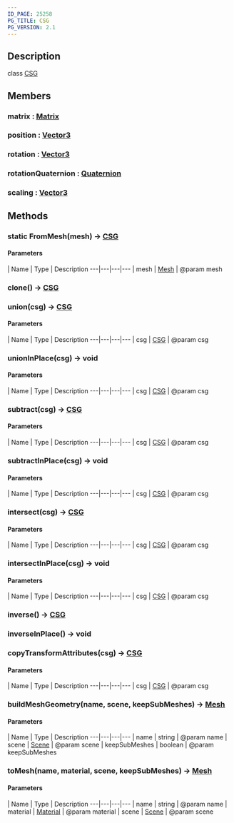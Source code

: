 ```yaml
---
ID_PAGE: 25258
PG_TITLE: CSG
PG_VERSION: 2.1
---
```

## Description

class [CSG](/classes/2.3/CSG)



## Members

### matrix : [Matrix](/classes/2.3/Matrix)



### position : [Vector3](/classes/2.3/Vector3)



### rotation : [Vector3](/classes/2.3/Vector3)



### rotationQuaternion : [Quaternion](/classes/2.3/Quaternion)



### scaling : [Vector3](/classes/2.3/Vector3)



## Methods

### static  FromMesh(mesh) &rarr; [CSG](/classes/2.3/CSG)



#### Parameters
 | Name | Type | Description
---|---|---|---
 | mesh | [Mesh](/classes/2.3/Mesh) |   @param mesh

### clone() &rarr; [CSG](/classes/2.3/CSG)


### union(csg) &rarr; [CSG](/classes/2.3/CSG)



#### Parameters
 | Name | Type | Description
---|---|---|---
 | csg | [CSG](/classes/2.3/CSG) |   @param csg

### unionInPlace(csg) &rarr; void



#### Parameters
 | Name | Type | Description
---|---|---|---
 | csg | [CSG](/classes/2.3/CSG) |   @param csg

### subtract(csg) &rarr; [CSG](/classes/2.3/CSG)



#### Parameters
 | Name | Type | Description
---|---|---|---
 | csg | [CSG](/classes/2.3/CSG) |   @param csg

### subtractInPlace(csg) &rarr; void



#### Parameters
 | Name | Type | Description
---|---|---|---
 | csg | [CSG](/classes/2.3/CSG) |   @param csg

### intersect(csg) &rarr; [CSG](/classes/2.3/CSG)



#### Parameters
 | Name | Type | Description
---|---|---|---
 | csg | [CSG](/classes/2.3/CSG) |   @param csg

### intersectInPlace(csg) &rarr; void



#### Parameters
 | Name | Type | Description
---|---|---|---
 | csg | [CSG](/classes/2.3/CSG) |   @param csg

### inverse() &rarr; [CSG](/classes/2.3/CSG)


### inverseInPlace() &rarr; void


### copyTransformAttributes(csg) &rarr; [CSG](/classes/2.3/CSG)



#### Parameters
 | Name | Type | Description
---|---|---|---
 | csg | [CSG](/classes/2.3/CSG) |   @param csg

### buildMeshGeometry(name, scene, keepSubMeshes) &rarr; [Mesh](/classes/2.3/Mesh)



#### Parameters
 | Name | Type | Description
---|---|---|---
 | name | string |   @param name
 | scene | [Scene](/classes/2.3/Scene) |   @param scene
 | keepSubMeshes | boolean |   @param keepSubMeshes
### toMesh(name, material, scene, keepSubMeshes) &rarr; [Mesh](/classes/2.3/Mesh)



#### Parameters
 | Name | Type | Description
---|---|---|---
 | name | string |   @param name
 | material | [Material](/classes/2.3/Material) |   @param material
 | scene | [Scene](/classes/2.3/Scene) |   @param scene
